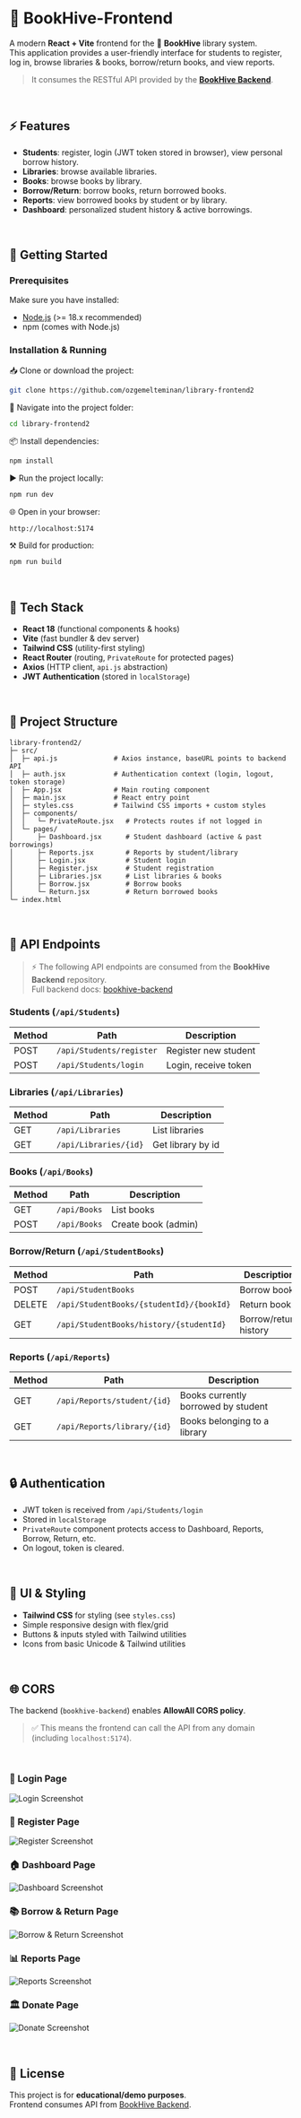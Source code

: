 # 🐝 BookHive-Frontend

A modern **React + Vite** frontend for the 🐝 **BookHive** library system.  
This application provides a user-friendly interface for students to register, log in, browse libraries & books, borrow/return books, and view reports.  
>It consumes the RESTful API provided by the **[BookHive Backend](https://github.com/ozgemelteminan/bookhive-backend)**.

<br>

## ⚡ Features

- **Students**: register, login (JWT token stored in browser), view personal borrow history.  
- **Libraries**: browse available libraries.  
- **Books**: browse books by library.  
- **Borrow/Return**: borrow books, return borrowed books.  
- **Reports**: view borrowed books by student or by library.  
- **Dashboard**: personalized student history & active borrowings.  

<br>

## 🚀 Getting Started

### Prerequisites
Make sure you have installed:

- [Node.js](https://nodejs.org/) (>= 18.x recommended)
- npm (comes with Node.js)

### Installation & Running

📥 Clone or download the project:
```bash
git clone https://github.com/ozgemelteminan/library-frontend2
```

📂 Navigate into the project folder:
```bash
cd library-frontend2
```

📦 Install dependencies:
```bash
npm install
```

▶️ Run the project locally:
```bash
npm run dev
```

🌐 Open in your browser:
```
http://localhost:5174
```

⚒️ Build for production:
```bash
npm run build
```

<br>

## 🦾 Tech Stack

- **React 18** (functional components & hooks)  
- **Vite** (fast bundler & dev server)  
- **Tailwind CSS** (utility-first styling)  
- **React Router** (routing, `PrivateRoute` for protected pages)  
- **Axios** (HTTP client, `api.js` abstraction)  
- **JWT Authentication** (stored in `localStorage`)  

<br>

## 📂 Project Structure

```
library-frontend2/
├─ src/
│  ├─ api.js              # Axios instance, baseURL points to backend API
│  ├─ auth.jsx            # Authentication context (login, logout, token storage)
│  ├─ App.jsx             # Main routing component
│  ├─ main.jsx            # React entry point
│  ├─ styles.css          # Tailwind CSS imports + custom styles
│  ├─ components/
│  │   └─ PrivateRoute.jsx   # Protects routes if not logged in
│  └─ pages/
│      ├─ Dashboard.jsx      # Student dashboard (active & past borrowings)
│      ├─ Reports.jsx        # Reports by student/library
│      ├─ Login.jsx          # Student login
│      ├─ Register.jsx       # Student registration
│      ├─ Libraries.jsx      # List libraries & books
│      ├─ Borrow.jsx         # Borrow books
│      └─ Return.jsx         # Return borrowed books
└─ index.html
```

<br>

## 🔗 API Endpoints

> ⚡ The following API endpoints are consumed from the **BookHive Backend** repository.  
> Full backend docs: [bookhive-backend](https://github.com/ozgemelteminan/bookhive-backend)

### Students (`/api/Students`)
| Method | Path                     | Description           |
|--------|--------------------------|-----------------------|
| POST   | `/api/Students/register` | Register new student  |
| POST   | `/api/Students/login`    | Login, receive token  |

### Libraries (`/api/Libraries`)
| Method | Path              | Description           |
|--------|------------------|-----------------------|
| GET    | `/api/Libraries` | List libraries        |
| GET    | `/api/Libraries/{id}` | Get library by id |

### Books (`/api/Books`)
| Method | Path           | Description       |
|--------|---------------|-------------------|
| GET    | `/api/Books`  | List books        |
| POST   | `/api/Books`  | Create book (admin) |

### Borrow/Return (`/api/StudentBooks`)
| Method | Path                                | Description                 |
|--------|------------------------------------|-----------------------------|
| POST   | `/api/StudentBooks`                 | Borrow book                 |
| DELETE | `/api/StudentBooks/{studentId}/{bookId}` | Return book          |
| GET    | `/api/StudentBooks/history/{studentId}` | Borrow/return history |

### Reports (`/api/Reports`)
| Method | Path                          | Description                        |
|--------|-------------------------------|------------------------------------|
| GET    | `/api/Reports/student/{id}`   | Books currently borrowed by student |
| GET    | `/api/Reports/library/{id}`   | Books belonging to a library        |

<br>

## 🔒 Authentication

- JWT token is received from `/api/Students/login`  
- Stored in `localStorage`  
- `PrivateRoute` component protects access to Dashboard, Reports, Borrow, Return, etc.  
- On logout, token is cleared.  

<br>

## 🎨 UI & Styling

- **Tailwind CSS** for styling (see `styles.css`)  
- Simple responsive design with flex/grid  
- Buttons & inputs styled with Tailwind utilities  
- Icons from basic Unicode & Tailwind utilities  

<br>

## 🌐 CORS

The backend (`bookhive-backend`) enables **AllowAll CORS policy**.  
>✅ This means the frontend can call the API from any domain (including `localhost:5174`).  

<br>

### 🔑 Login Page
![Login Screenshot](page-pics/login.png)

### 📝 Register Page
![Register Screenshot](page-pics/register.png)

### 🏠 Dashboard Page
![Dashboard Screenshot](page-pics/dashboard.png)

### 📚 Borrow & Return Page
![Borrow & Return Screenshot](page-pics/borrow&return.png)

### 📊 Reports Page
![Reports Screenshot](page-pics/reports.png)

### 🏛 Donate Page
![Donate Screenshot](page-pics/donate.png)

<br>

## 📜 License

This project is for **educational/demo purposes**.  
Frontend consumes API from [BookHive Backend](https://github.com/ozgemelteminan/bookhive-backend).
